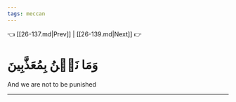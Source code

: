 ```yaml
---
tags: meccan
---
```


👈 [[26-137.md|Prev]] | [[26-139.md|Next]] 👉

# وَمَا نَحۡنُ بِمُعَذَّبِينَ

And we are not to be punished

---

